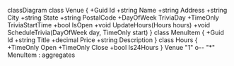 classDiagram
  class Venue {
    +Guid Id
    +string Name
    +string Address
    +string City
    +string State
    +string PostalCode
    +DayOfWeek TriviaDay
    +TimeOnly TriviaStartTime
    +bool IsOpen
    +void UpdateHours(Hours hours)
    +void ScheduleTrivia(DayOfWeek day, TimeOnly start)
  }
  class MenuItem {
    +Guid Id
    +string Title
    +decimal Price
    +string Description
  }
  class Hours {
    +TimeOnly Open
    +TimeOnly Close
    +bool Is24Hours
  }
  Venue "1" o-- "*" MenuItem : aggregates
